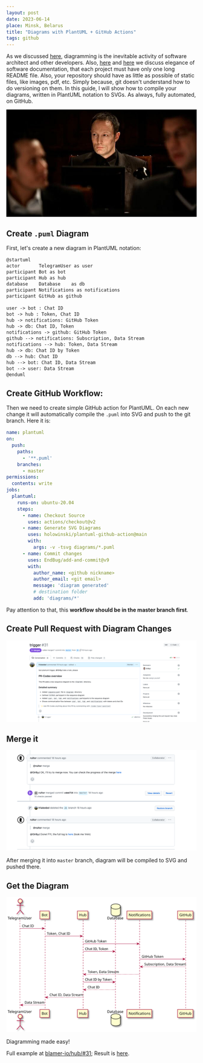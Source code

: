 ```yaml
---
layout: post
date: 2023-06-14
place: Minsk, Belarus
title: "Diagrams with PlantUML + GitHub Actions"
tags: github
---
```


As we discussed [here](https://h1alexbel.github.io/2023/06/11/arc-tools.html),
diagramming is the inevitable activity of software architect and other developers.
Also, [here](https://h1alexbel.github.io/2023/01/21/maintainable-project-template.html) and [here](https://h1alexbel.github.io/2023/04/23/worst-best-practices-of-sd.html) we discuss elegance of software documentation,
that each project must have only one long README file.
Also, your repository should have as little as possible of static files, like images, pdf, etc.
Simply because, git doesn't understand how to do versioning on them.
In this guide, I will show how to compile your diagrams, written in PlantUML notation to SVGs.
As always, fully automated, on GitHub.

<!--more-->

<img src="/assets/images/2023/06/forbrydelsen-2.jpg">

## Create `.puml` Diagram

First, let's create a new diagram in PlantUML notation:
```plantuml
@startuml
actor       TelegramUser as user
participant Bot as bot
participant Hub as hub
database    Database    as db
participant Notifications as notifications
participant GitHub as github

user -> bot : Chat ID
bot -> hub : Token, Chat ID
hub -> notifications: GitHub Token
hub -> db: Chat ID, Token
notifications -> github: GitHub Token
github --> notifications: Subscription, Data Stream
notifications --> hub: Token, Data Stream
hub -> db: Chat ID by Token
db --> hub: Chat ID
hub --> bot: Chat ID, Data Stream
bot --> user: Data Stream
@enduml
```

## Create GitHub Workflow:
Then we need to create simple GitHub action for PlantUML.
On each new change it will automatically compile the `.puml` into SVG and push to the git branch.
Here it is:
```yaml
name: plantuml
on:
  push:
    paths:
      - '**.puml'
    branches:
      - master
permissions:
  contents: write
jobs:
  plantuml:
    runs-on: ubuntu-20.04
    steps:
      - name: Checkout Source
        uses: actions/checkout@v2
      - name: Generate SVG Diagrams
        uses: holowinski/plantuml-github-action@main
        with:
          args: -v -tsvg diagrams/*.puml
      - name: Commit changes
        uses: EndBug/add-and-commit@v9
        with:
          author_name: <github nickname>
          author_email: <git email>
          message: 'diagram generated'
          # destination folder
          add: 'diagrams/*'
```
Pay attention to that, this **workflow should be in the master branch first**.

## Create Pull Request with Diagram Changes

![img.png](/assets/images/2023/06/diagram-trigger-pr.png)

## Merge it
![img.png](/assets/images/2023/06/merge.png)

After merging it into `master` branch, diagram will be compiled to SVG and pushed there.

## Get the Diagram
![img.png](/assets/images/2023/06/sequence.svg)

Diagramming made easy!

Full example at [blamer-io/hub/#31](https://github.com/Blamer-io/hub/pull/31);
Result is [here](https://github.com/Blamer-io/hub/blob/master/diagrams/sequence.svg).
